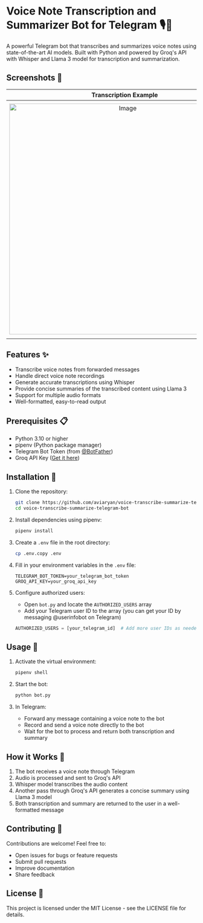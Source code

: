 # Voice Note Transcription and Summarizer Bot for Telegram 🎙️📝

A powerful Telegram bot that transcribes and summarizes voice notes using state-of-the-art AI models. Built with Python and powered by Groq's API with Whisper and Llama 3 model for transcription and summarization.

## Screenshots 📸

| Transcription Example | Summary Example |
|:---:|:---:|
| <img width="611" alt="Image" src="https://github.com/user-attachments/assets/cc4adcbd-247b-496a-9359-15ed56a97e00" /> | <img width="624" alt="Image" src="https://github.com/user-attachments/assets/39a6f1ef-f6f6-4563-8ff9-4d3ee6fe4cbf" /> |

## Features ✨

- Transcribe voice notes from forwarded messages
- Handle direct voice note recordings
- Generate accurate transcriptions using Whisper
- Provide concise summaries of the transcribed content using Llama 3
- Support for multiple audio formats
- Well-formatted, easy-to-read output

## Prerequisites 📋

- Python 3.10 or higher
- pipenv (Python package manager)
- Telegram Bot Token (from [@BotFather](https://t.me/botfather))
- Groq API Key ([Get it here](https://console.groq.com))

## Installation 🚀

1. Clone the repository:
   ```bash
   git clone https://github.com/aviaryan/voice-transcribe-summarize-telegram-bot.git
   cd voice-transcribe-summarize-telegram-bot
   ```

2. Install dependencies using pipenv:
   ```bash
   pipenv install
   ```

3. Create a `.env` file in the root directory:
   ```bash
   cp .env.copy .env
   ```

4. Fill in your environment variables in the `.env` file:
   ```
   TELEGRAM_BOT_TOKEN=your_telegram_bot_token
   GROQ_API_KEY=your_groq_api_key
   ```

5. Configure authorized users:
   - Open `bot.py` and locate the `AUTHORIZED_USERS` array
   - Add your Telegram user ID to the array (you can get your ID by messaging @userinfobot on Telegram)
   ```python
   AUTHORIZED_USERS = [your_telegram_id]  # Add more user IDs as needed
   ```

## Usage 🎯

1. Activate the virtual environment:
   ```bash
   pipenv shell
   ```

2. Start the bot:
   ```bash
   python bot.py
   ```

3. In Telegram:
   - Forward any message containing a voice note to the bot
   - Record and send a voice note directly to the bot
   - Wait for the bot to process and return both transcription and summary

## How it Works 🔄

1. The bot receives a voice note through Telegram
2. Audio is processed and sent to Groq's API
3. Whisper model transcribes the audio content
4. Another pass through Groq's API generates a concise summary using Llama 3 model
5. Both transcription and summary are returned to the user in a well-formatted message

## Contributing 🤝

Contributions are welcome! Feel free to:
- Open issues for bugs or feature requests
- Submit pull requests
- Improve documentation
- Share feedback

## License 📄

This project is licensed under the MIT License - see the LICENSE file for details.
